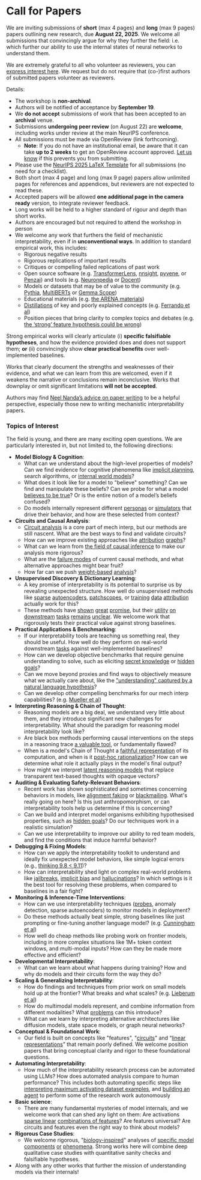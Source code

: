 # Call for Papers
We are inviting submissions of **short** (max 4 pages) and **long** (max 9 pages) papers outlining new research, due **August 22, 2025**. We welcome all submissions that convincingly argue for why they further the field: i.e. which further our ability to use the internal states of neural networks to understand them. 

We are extremely grateful to all who volunteer as reviewers, you can [express interest here](https://www.google.com/url?q=https://docs.google.com/forms/d/e/1FAIpQLSdiw1SJllzoTz_nqzDTzTOGb9DV3W_truQyh-WvYj_QGIi7Mg/viewform?usp%3Ddialog&sa=D&source=editors&ust=1752926775353133&usg=AOvVaw1GZdedkKCTYB4XALq0UH-y). We request but do not require that (co-)first authors of submitted papers volunteer as reviewers. 

Details: 
* The workshop is **non-archival**.
* Authors will be notified of acceptance by **September 19**.
* We **do not accept** submissions of work that has been accepted to an **archival** venue.
* Submissions **undergoing peer review** (on August 22) are **welcome**, including works under review at the main NeurIPS conference.
* All submissions must be made via OpenReview (link forthcoming).
  * **Note**: If you do not have an institutional email, be aware that it can take **up to 2 weeks** to get an OpenReview account approved. [Let us know](mailto:neurips2025@mechinterpworkshop.com) if this prevents you from submitting.
* Please use the [NeurIPS 2025 LaTeX Template](https://www.google.com/url?q=https://media.neurips.cc/Conferences/NeurIPS2025/Styles.zip&sa=D&source=editors&ust=1752926775355413&usg=AOvVaw1GRgX5zjyJqmsmtQ2HRoDA) for all submissions (no need for a checklist).
* Both short (max 4 page) and long (max 9 page) papers allow unlimited pages for references and appendices, but reviewers are not expected to read these.
* Accepted papers will be allowed **one additional page in the camera ready** version, to integrate reviewer feedback.
* Long works will be held to a higher standard of rigour and depth than short works.
* Authors are encouraged but not required to attend the workshop in person
* We welcome any work that furthers the field of mechanistic interpretability, even if in **unconventional ways**. In addition to standard empirical work, this includes:
  * Rigorous negative results
  * Rigorous replications of important results
  * Critiques or compelling failed replications of past work
  * Open source software (e.g. [TransformerLens](https://www.google.com/url?q=https://github.com/neelnanda-io/TransformerLens&sa=D&source=editors&ust=1752926775357505&usg=AOvVaw2aaNOvU7gK_u-Qp9LaH1Cd), [nnsight](https://www.google.com/url?q=https://github.com/ndif-team/nnsight&sa=D&source=editors&ust=1752926775357641&usg=AOvVaw3ZFbaph-3WsiE4qKpwh8Bi), [pyvene](https://www.google.com/url?q=https://github.com/stanfordnlp/pyvene/tree/main/pyvene/models/mlp&sa=D&source=editors&ust=1752926775357766&usg=AOvVaw2nb3HOB1ooL1e5IGFFo34O), or [Penzai](https://www.google.com/url?q=https://github.com/google-deepmind/penzai&sa=D&source=editors&ust=1752926775357895&usg=AOvVaw16LmIz7MkU_4wDObHymm3L)) and tools (e.g. [Neuronpedia](https://www.google.com/url?q=http://neuronpedia.org&sa=D&source=editors&ust=1752926775358018&usg=AOvVaw2-LSNoQr7ZcIaZZtIgrUuO) or [Docent](https://www.google.com/url?q=https://transluce.org/introducing-docent&sa=D&source=editors&ust=1752926775358140&usg=AOvVaw3ufeKI31cONIGR57Jvh4th))
  * Models or datasets that may be of value to the community (e.g. [Pythia](https://www.google.com/url?q=https://arxiv.org/abs/2304.01373&sa=D&source=editors&ust=1752926775358405&usg=AOvVaw1m1X_steJiH1pPGM1kouiE), [MultiBERTs](https://www.google.com/url?q=https://arxiv.org/abs/2106.16163&sa=D&source=editors&ust=1752926775358519&usg=AOvVaw1vAZB7BXlDc7L-tDlafvdf) or [Gemma Scope](https://www.google.com/url?q=https://arxiv.org/abs/2408.05147&sa=D&source=editors&ust=1752926775358623&usg=AOvVaw3UD6iXx_kD0YxInrO_2j-F))
  * Educational materials (e.g. [the ARENA materials](https://www.google.com/url?q=https://arena3-chapter1-transformer-interp.streamlit.app/&sa=D&source=editors&ust=1752926775358896&usg=AOvVaw20K3LtbPZ9IvP4hyzNscRx))
  * [Distillations](https://www.google.com/url?q=https://distill.pub/2017/research-debt/&sa=D&source=editors&ust=1752926775359053&usg=AOvVaw1juf_WXji93l58NfgWfxwp) of key and poorly explained concepts (e.g. [Ferrando et al](https://www.google.com/url?q=https://arxiv.org/abs/2405.00208&sa=D&source=editors&ust=1752926775359279&usg=AOvVaw1n12IZWTQ55p9qgBdICk2H))
  * Position pieces that bring clarity to complex topics and debates (e.g. [the ‘strong’ feature hypothesis could be wrong](https://www.google.com/url?q=https://www.alignmentforum.org/posts/tojtPCCRpKLSHBdpn/the-strong-feature-hypothesis-could-be-wrong&sa=D&source=editors&ust=1752926775359683&usg=AOvVaw1w--jbnmi8q51DNMXaxhte))

Strong empirical works will clearly articulate (i) **specific falsifiable hypotheses**, and how the evidence provided does and does not support them; **or** (ii) convincingly show **clear practical benefits** over well-implemented baselines. 

Works that clearly document the strengths and weaknesses of their evidence, and what we can learn from this are welcomed, even if it weakens the narrative or conclusions remain inconclusive. Works that downplay or omit significant limitations **will not be accepted**. 

Authors may find [Neel Nanda’s advice on paper writing](https://www.google.com/url?q=https://www.alignmentforum.org/posts/eJGptPbbFPZGLpjsp/highly-opinionated-advice-on-how-to-write-ml-papers&sa=D&source=editors&ust=1752926775361433&usg=AOvVaw0bMYm1qcB6P3WoNidW2wXy) to be a helpful perspective, especially those new to writing mechanistic interpretability papers. 
### Topics of Interest
The field is young, and there are many exciting open questions. We are particularly interested in, but not limited to, the following directions: 
* **Model Biology & Cognition**:
  * What can we understand about the high-level properties of models? Can we find evidence for cognitive phenomena like [implicit planning](https://www.google.com/url?q=https://transformer-circuits.pub/2025/attribution-graphs/biology.html%23dives-poems&sa=D&source=editors&ust=1752926775362624&usg=AOvVaw1yIiKPyzNMNRp012Xgbg_a), search algorithms, or [internal world models](https://www.google.com/url?q=https://arxiv.org/abs/2210.13382&sa=D&source=editors&ust=1752926775362816&usg=AOvVaw2FLabXFmaRsVwtdg1WdJwh)?
  * What does it look like for a model to "believe" something? Can we find and manipulate these beliefs? Can we probe for what a model [believes to be true](https://www.google.com/url?q=https://arxiv.org/abs/2310.06824&sa=D&source=editors&ust=1752926775363209&usg=AOvVaw1q2LG1FdATaf-Vn19Zaotw)? Or is the entire notion of a model’s beliefs confused?
  * Do models internally represent different [personas](https://www.google.com/url?q=https://arxiv.org/abs/2406.12094&sa=D&source=editors&ust=1752926775363621&usg=AOvVaw1x5ek5OSycWh0F9AtdBYg4) or [simulators](https://www.google.com/url?q=https://www.nature.com/articles/s41586-023-06647-8&sa=D&source=editors&ust=1752926775363750&usg=AOvVaw0fSD_S-xRtjCC-R-c41ISq) that drive their behavior, and how are these selected from context?
* **Circuits and Causal Analysis**:
  * [Circuit analysis](https://www.google.com/url?q=https://distill.pub/2020/circuits/zoom-in/&sa=D&source=editors&ust=1752926775364164&usg=AOvVaw0jxB1eT1y1tg-v0jX5qFTf) is a core part of mech interp, but our methods are still nascent. What are the best ways to find and validate circuits?
  * How can we improve existing approaches like [attribution](https://www.google.com/url?q=https://arxiv.org/abs/2406.11944&sa=D&source=editors&ust=1752926775364602&usg=AOvVaw1OThCCtRzvgEevvDBElp8h) [graphs](https://www.google.com/url?q=https://transformer-circuits.pub/2025/attribution-graphs/methods.html&sa=D&source=editors&ust=1752926775364732&usg=AOvVaw3bQTFPB8defOFMcp_de7hc)?
  * What can we learn from [the field of causal inference](https://www.google.com/url?q=https://arxiv.org/abs/2407.04690&sa=D&source=editors&ust=1752926775364991&usg=AOvVaw2_cNXW6Eh361azJHs7OAoa) to make our analysis more rigorous?
  * What are the [failure modes](https://www.google.com/url?q=https://arxiv.org/abs/2307.15771&sa=D&source=editors&ust=1752926775365276&usg=AOvVaw1waNPB_Iw0cCW762f9W408) of current causal methods, and what alternative approaches might bear fruit?
  * How far can we push [weight-based](https://www.google.com/url?q=https://arxiv.org/abs/2301.05217&sa=D&source=editors&ust=1752926775365610&usg=AOvVaw2JJXu86Xnp3PERDTU7AMPT) [analysis](https://www.google.com/url?q=https://arxiv.org/abs/2410.08417&sa=D&source=editors&ust=1752926775365722&usg=AOvVaw0k9MlgI1Ml5wdmVxuHF3pm)?
* **Unsupervised Discovery & Dictionary Learning**:
  * A key promise of interpretability is its potential to surprise us by revealing unexpected structure. How well do unsupervised methods like [sparse](https://www.google.com/url?q=https://arxiv.org/abs/2103.15949&sa=D&source=editors&ust=1752926775366315&usg=AOvVaw30VixIbMs7chm5WFOF8GeH) [autoencoders](https://www.google.com/url?q=https://transformer-circuits.pub/2023/monosemantic-features&sa=D&source=editors&ust=1752926775366470&usg=AOvVaw0zXhFLsbNPhXsKF9r1oHPX), [patch](https://www.google.com/url?q=https://arxiv.org/abs/2401.06102&sa=D&source=editors&ust=1752926775366582&usg=AOvVaw0xrNN8cduocu-cqVwWS4C9)[scopes](https://www.google.com/url?q=https://arxiv.org/abs/2403.10949v2&sa=D&source=editors&ust=1752926775366656&usg=AOvVaw0iJSfQNUFWM6tSarl0VOdl), or [training](https://www.google.com/url?q=https://proceedings.mlr.press/v70/koh17a?ref%3Dhttps://githubhelp.com&sa=D&source=editors&ust=1752926775366810&usg=AOvVaw3XjXOPYeFGUmi7vxqzijJW) [data](https://www.google.com/url?q=https://arxiv.org/abs/2308.03296&sa=D&source=editors&ust=1752926775366908&usg=AOvVaw3nIhWSB-Ebya8QPhrQ5Yv1) [attribution](https://www.google.com/url?q=https://arxiv.org/abs/2205.11482&sa=D&source=editors&ust=1752926775367028&usg=AOvVaw00JK9vd74kj6BgLLvgUDPB) actually work for this?
  * These methods have [shown](https://www.google.com/url?q=https://transformer-circuits.pub/2024/scaling-monosemanticity/index.html&sa=D&source=editors&ust=1752926775367322&usg=AOvVaw0y997iSQL4vfPzkqSGdihs) [great](https://www.google.com/url?q=https://transformer-circuits.pub/2025/attribution-graphs/biology.html&sa=D&source=editors&ust=1752926775367456&usg=AOvVaw2xbdie38-hsdg8gnhT4ppE) [promise](https://www.google.com/url?q=https://arxiv.org/abs/2503.10965&sa=D&source=editors&ust=1752926775367558&usg=AOvVaw2ATTrVtCY9qpSGiHFpd4ek), but their [utility](https://www.google.com/url?q=https://arxiv.org/abs/2502.16681&sa=D&source=editors&ust=1752926775367672&usg=AOvVaw1TNa5GDZNAGlPPUTVKjpdm) [on](https://www.google.com/url?q=https://www.tilderesearch.com/blog/sieve&sa=D&source=editors&ust=1752926775367771&usg=AOvVaw1V9FPxT2tLotkUB0ewRPIk) [downstream](https://www.google.com/url?q=https://arxiv.org/abs/2501.17148&sa=D&source=editors&ust=1752926775367877&usg=AOvVaw2TisaTeIkY7krP-TVQ5Ppk) [tasks](https://www.google.com/url?q=https://transformer-circuits.pub/2024/features-as-classifiers/index.html&sa=D&source=editors&ust=1752926775367993&usg=AOvVaw3wiYYiUH_NMttwIrHiDE3w) [remains](https://www.google.com/url?q=https://arxiv.org/abs/2502.04382&sa=D&source=editors&ust=1752926775368102&usg=AOvVaw0Eoe_ju7zJhHrqS8XxKTAp) [unclear](https://www.google.com/url?q=https://www.alignmentforum.org/posts/4uXCAJNuPKtKBsi28/negative-results-for-saes-on-downstream-tasks&sa=D&source=editors&ust=1752926775368229&usg=AOvVaw3WpFrHkcYoennH3Wye0_2l). We welcome work that rigorously tests their practical value against strong baselines.
* **Practical Applications & Benchmarking**:
  * If our interpretability tools are teaching us something real, they should be useful. How well do they perform on real-world downstream [tasks](https://www.google.com/url?q=https://www.lesswrong.com/posts/wGRnzCFcowRCrpX4Y/downstream-applications-as-validation-of-interpretability&sa=D&source=editors&ust=1752926775369014&usg=AOvVaw3m-mCLuuxWOENcTD3RHJxc) against well-implemented baselines?
  * How can we develop objective benchmarks that require genuine understanding to solve, such as eliciting [secret knowledge](https://www.google.com/url?q=https://arxiv.org/abs/2505.14352&sa=D&source=editors&ust=1752926775369430&usg=AOvVaw1UcbfN8LLbPOtcgmu0Avmb) or [hidden goals](https://www.google.com/url?q=https://arxiv.org/abs/2503.10965&sa=D&source=editors&ust=1752926775369546&usg=AOvVaw2piYTsG1-vijEUP0dSTzIb)?
  * Can we move beyond proxies and find ways to objectively measure what we actually care about, like the ["understanding" captured by a natural language hypothesis](https://www.google.com/url?q=https://arxiv.org/abs/2502.04382&sa=D&source=editors&ust=1752926775370060&usg=AOvVaw2H2QvPEv7Bu40i5weOIfWQ)?
  * Can we develop other compelling benchmarks for our mech interp capabilities? (e.g. [Mueller et al](https://www.google.com/url?q=https://arxiv.org/abs/2504.13151&sa=D&source=editors&ust=1752926775370381&usg=AOvVaw0vFMoA-4YHFLYrMb2L95qK))
* **Interpreting Reasoning & Chain of Thought**:
  * Reasoning models are a big deal, we understand very little about them, and they introduce significant new challenges for interpretability. What should the paradigm for reasoning model interpretability look like?
  * Are black box methods performing causal interventions on the steps in a reasoning trace [a valuable tool](https://www.google.com/url?q=https://arxiv.org/abs/2506.19143&sa=D&source=editors&ust=1752926775371326&usg=AOvVaw3-F9lQCkKaUipaFsaLAsqK), or fundamentally flawed?
  * When is a model's Chain of Thought a [faithful representation](https://www.google.com/url?q=https://arxiv.org/abs/2305.04388&sa=D&source=editors&ust=1752926775371637&usg=AOvVaw3pud4e2728_rAlOIEnUqnh) of its computation, and when is it [post-hoc rationalization](https://www.google.com/url?q=https://arxiv.org/abs/2503.08679&sa=D&source=editors&ust=1752926775371858&usg=AOvVaw0TD79bbjGrTsGO_JUammfK)? How can we determine what role it actually plays in the model's final output?
  * How might we interpret [latent reasoning models](https://www.google.com/url?q=https://arxiv.org/abs/2412.06769&sa=D&source=editors&ust=1752926775372245&usg=AOvVaw1fNDPho3XVxJE-2O2j0_ic) that replace transparent text-based thoughts with opaque vectors?
* **Auditing & Evaluating Safety-Relevant Behaviors**:
  * Recent work has shown sophisticated and sometimes concerning behaviors in models, like [alignment faking](https://www.google.com/url?q=https://arxiv.org/abs/2412.14093&sa=D&source=editors&ust=1752926775372907&usg=AOvVaw28kwlv2RZRdzjkUHwAUXNw) or [blackmailing](https://www.google.com/url?q=https://www.anthropic.com/research/agentic-misalignment&sa=D&source=editors&ust=1752926775373041&usg=AOvVaw21VX8hDPvvwmOIFUXAq0Sf). What's really going on here? Is this just anthropomorphism, or can interpretability tools help us determine if this is concerning?
  * Can we build and interpret model organisms exhibiting hypothesised properties, such as [hidden goals](https://www.google.com/url?q=https://arxiv.org/abs/2503.10965&sa=D&source=editors&ust=1752926775373612&usg=AOvVaw2GZiytHER35CYzXBJj_sro)? Do our techniques work in a realistic simulation?
  * Can we use interpretability to improve our ability to red team models, and find the conditions that induce harmful behavior?
* **Debugging & Fixing Models**:
  * How can we apply the interpretability toolkit to understand and ideally fix unexpected model behaviors, like simple logical errors (e.g., [thinking 9.8 < 9.11](https://www.google.com/url?q=https://transluce.org/observability-interface&sa=D&source=editors&ust=1752926775374606&usg=AOvVaw2lF7aaltO3D5OMHE4Z7W3b))?
  * How can interpretability shed light on complex real-world problems like [jailbreaks](https://www.google.com/url?q=https://transformer-circuits.pub/2025/attribution-graphs/biology.html%23dives-jailbreak&sa=D&source=editors&ust=1752926775374980&usg=AOvVaw3gpHvVvJ3Ftgz3Vzsq6Zmo), [implicit bias](https://www.google.com/url?q=https://arxiv.org/abs/2506.10922&sa=D&source=editors&ust=1752926775375102&usg=AOvVaw0Sbtx-ivZi_3W0oDupl4bj) and [hallucinations](https://www.google.com/url?q=https://arxiv.org/abs/2411.14257&sa=D&source=editors&ust=1752926775375217&usg=AOvVaw1Qnw3Hb0ItxX60ZnV-L6Nd)? In which settings is it the best tool for resolving these problems, when compared to baselines in a fair fight?
* **Monitoring & Inference-Time Interventions**:
  * How can we use interpretability techniques ([probes](https://www.google.com/url?q=https://arxiv.org/abs/2102.12452&sa=D&source=editors&ust=1752926775375890&usg=AOvVaw2cXfyG-94hV48p8wUPt9qX), anomaly detection, sparse autoencoders) to monitor models in deployment?
  * Do these methods actually beat simple, strong baselines like just prompting or fine-tuning another language model? (e.g. [Cunningham et al](https://www.google.com/url?q=https://alignment.anthropic.com/2025/cheap-monitors/&sa=D&source=editors&ust=1752926775376478&usg=AOvVaw1K1-9U8DcppBlwlQG9Ar1M))
  * How well do cheap methods like probing work on frontier models, including in more complex situations like 1M+ token context windows, and multi-modal inputs? How can they be made more effective and efficient?
* **Developmental Interpretability**:
  * What can we learn about what happens during training? How and why do models and their circuits form the way they do?
* **Scaling & Generalizing Interpretability**:
  * How do findings and techniques from prior work on small models hold up at the frontier? What breaks and what scales? (e.g. [Lieberum et al](https://www.google.com/url?q=https://arxiv.org/abs/2307.09458&sa=D&source=editors&ust=1752926775377925&usg=AOvVaw3CZceoiT_iLTECiomgV65p))
  * How do multimodal models represent, and combine information from different modalities? What [problems](https://www.google.com/url?q=https://openreview.net/pdf?id%3DVUhRdZp8ke&sa=D&source=editors&ust=1752926775378313&usg=AOvVaw0_2Zc9cdLJwNLQ6r6VAkqf) can this introduce?
  * What can we learn by interpreting alternative architectures like diffusion models, state space models, or graph neural networks?
* **Conceptual & Foundational Work**:
  * Our field is built on concepts like "features", "[circuits](https://www.google.com/url?q=https://distill.pub/2020/circuits/zoom-in/&sa=D&source=editors&ust=1752926775379099&usg=AOvVaw39Y9Zo8aDULGFtQTxUyb3R)" and “[linear representations](https://www.google.com/url?q=https://transformer-circuits.pub/2024/july-update/index.html%23linear-representations&sa=D&source=editors&ust=1752926775379271&usg=AOvVaw1b7CzkIEKDOQOfYmuQk99-)” that remain poorly defined. We welcome position papers that bring conceptual clarity and rigor to these foundational questions.
* **Automating Interpretability**:
  * How much of the interpretability research process can be automated using LLMs? How does automated analysis compare to human performance? This includes both automating specific steps like [interpreting maximum activating dataset examples](https://www.google.com/url?q=https://openaipublic.blob.core.windows.net/neuron-explainer/paper/index.html&sa=D&source=editors&ust=1752926775380240&usg=AOvVaw0MO69BlJcgPH-tJdESgHgZ), and [building an agent](https://www.google.com/url?q=https://arxiv.org/abs/2404.14394&sa=D&source=editors&ust=1752926775380388&usg=AOvVaw3_-KTyLrMLSqKpDuFP42kT) to perform some of the research work autonomously
* **Basic science**:
  * There are many fundamental mysteries of model internals, and we welcome work that can shed any light on them: Are activations [sparse linear](https://www.google.com/url?q=https://arxiv.org/abs/1601.03764&sa=D&source=editors&ust=1752926775381020&usg=AOvVaw15vYuqj-EeqdfBcNoHEM06) [combinations of features](https://www.google.com/url?q=https://transformer-circuits.pub/2022/toy_model/index.html&sa=D&source=editors&ust=1752926775381168&usg=AOvVaw0wBVvR_-I_0j5N5725pphF)? Are features universal? Are circuits and features even the right way to think about models?
* **Rigorous Case Studies**:
  * We welcome rigorous, "[biology-inspired](https://www.google.com/url?q=https://distill.pub/2020/circuits/curve-circuits/&sa=D&source=editors&ust=1752926775381737&usg=AOvVaw3jp9t_mObH4MsABs-Jnr5q)" analyses of [specific model](https://www.google.com/url?q=https://arxiv.org/abs/2310.04625&sa=D&source=editors&ust=1752926775381883&usg=AOvVaw3RK5fZ1IQGyi-uUptFmp4A) [components](https://www.google.com/url?q=https://transformer-circuits.pub/2024/scaling-monosemanticity/index.html&sa=D&source=editors&ust=1752926775382010&usg=AOvVaw05rmmLQkZMxqqIj3Lr7wjA) [or](https://www.google.com/url?q=https://arxiv.org/abs/2305.01610&sa=D&source=editors&ust=1752926775382094&usg=AOvVaw0pLrFnhlszxzwhSG0aTamX) [phenomena](https://www.google.com/url?q=https://arxiv.org/abs/2306.09346&sa=D&source=editors&ust=1752926775382200&usg=AOvVaw0LACZKB3hEMdvkQHFSVi7m). Strong works here will combine deep qualitative case studies with quantitative sanity checks and falsifiable hypotheses.
* Along with any other works that further the mission of understanding models via their internals!